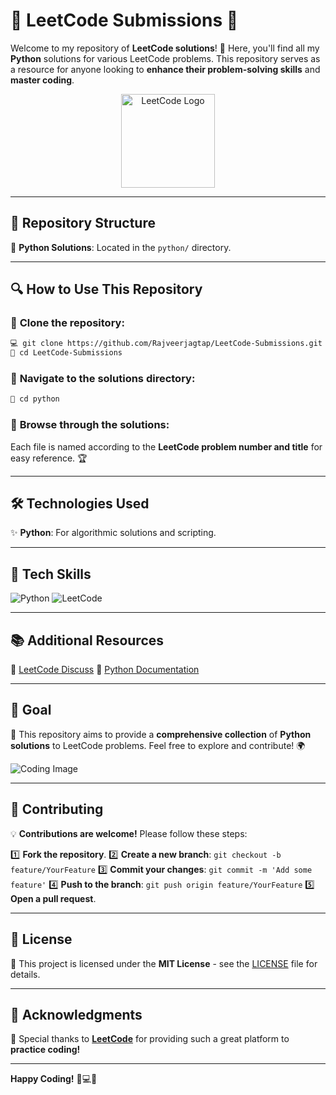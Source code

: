 # 🌟 **LeetCode Submissions** 🌟

Welcome to my repository of **LeetCode solutions**! 🚀 Here, you'll find all my **Python** solutions for various LeetCode problems. This repository serves as a resource for anyone looking to **enhance their problem-solving skills** and **master coding**.

<p align="center">
  <img src="https://upload.wikimedia.org/wikipedia/commons/1/19/LeetCode_logo_black.png" alt="LeetCode Logo" width="150"#gh-light-mode-only>
</p>

---

## 📂 **Repository Structure**

🔹 **Python Solutions**: Located in the `python/` directory.

---

## 🔍 **How to Use This Repository**

### 📌 **Clone the repository**:
```bash
💻 git clone https://github.com/Rajveerjagtap/LeetCode-Submissions.git
📁 cd LeetCode-Submissions
```

### 📌 **Navigate to the solutions directory**:
```bash
📂 cd python
```

### 📌 **Browse through the solutions**:
Each file is named according to the **LeetCode problem number and title** for easy reference. 🏆

---

## 🛠️ **Technologies Used**

✨ **Python**: For algorithmic solutions and scripting.

---

## 🎨 **Tech Skills**

![Python](https://img.shields.io/badge/Python-3776AB?style=for-the-badge&logo=python&logoColor=white)
![LeetCode](https://img.shields.io/badge/LeetCode-FFA116?style=for-the-badge&logo=leetcode&logoColor=black)

---

## 📚 **Additional Resources**

📖 [LeetCode Discuss](https://leetcode.com/discuss/) 🔹 [Python Documentation](https://docs.python.org/3/)

---

## 🎯 **Goal**

📌 This repository aims to provide a **comprehensive collection** of **Python solutions** to LeetCode problems. Feel free to explore and contribute! 🌍

![Coding Image](https://miro.medium.com/max/1400/1*ZSVmWGcc1u0t0H6WX99zbg.gif)

---

## 🤝 **Contributing**

💡 **Contributions are welcome!** Please follow these steps:

1️⃣ **Fork the repository**.
2️⃣ **Create a new branch**: `git checkout -b feature/YourFeature`
3️⃣ **Commit your changes**: `git commit -m 'Add some feature'`
4️⃣ **Push to the branch**: `git push origin feature/YourFeature`
5️⃣ **Open a pull request**.

---

## 📄 **License**

📝 This project is licensed under the **MIT License** - see the [LICENSE](LICENSE) file for details.

---

## 🌟 **Acknowledgments**

🎉 Special thanks to **[LeetCode](https://leetcode.com/)** for providing such a great platform to **practice coding!**

---

**Happy Coding!**  🎯💻🔥


